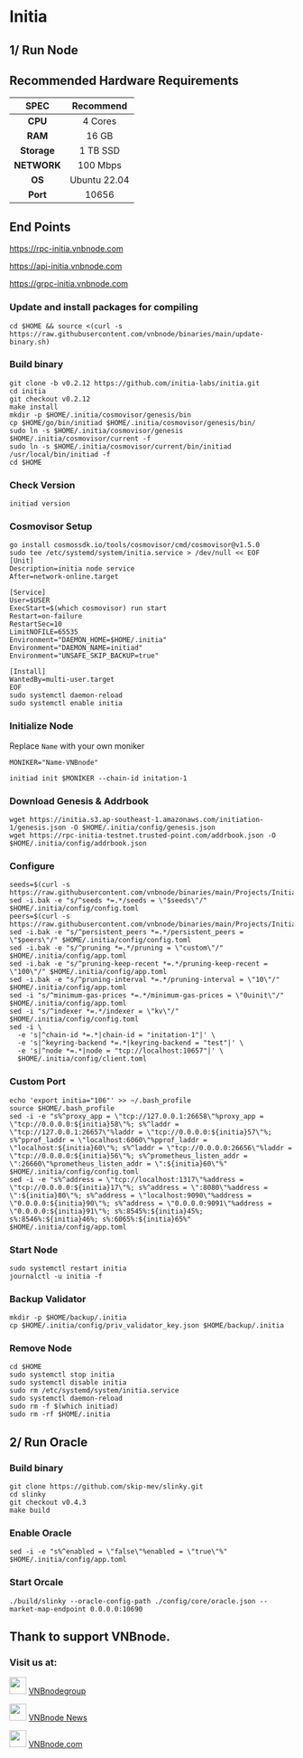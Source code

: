 # Initia

## 1/ Run Node

## Recommended Hardware Requirements

|   SPEC      |       Recommend          |
| :---------: | :-----------------------:|
|   **CPU**   |        4 Cores           |
|   **RAM**   |        16 GB             |
| **Storage** |        1 TB SSD          |
| **NETWORK** |        100 Mbps          |
|   **OS**    |        Ubuntu 22.04      |
|   **Port**  |        10656             | 

## End Points

https://rpc-initia.vnbnode.com

https://api-initia.vnbnode.com

https://grpc-initia.vnbnode.com

### Update and install packages for compiling
```
cd $HOME && source <(curl -s https://raw.githubusercontent.com/vnbnode/binaries/main/update-binary.sh)
```

### Build binary
```
git clone -b v0.2.12 https://github.com/initia-labs/initia.git
cd initia
git checkout v0.2.12
make install
mkdir -p $HOME/.initia/cosmovisor/genesis/bin
cp $HOME/go/bin/initiad $HOME/.initia/cosmovisor/genesis/bin/
sudo ln -s $HOME/.initia/cosmovisor/genesis $HOME/.initia/cosmovisor/current -f
sudo ln -s $HOME/.initia/cosmovisor/current/bin/initiad /usr/local/bin/initiad -f
cd $HOME
```
### Check Version
```
initiad version
```
### Cosmovisor Setup
```
go install cosmossdk.io/tools/cosmovisor/cmd/cosmovisor@v1.5.0
sudo tee /etc/systemd/system/initia.service > /dev/null << EOF
[Unit]
Description=initia node service
After=network-online.target
 
[Service]
User=$USER
ExecStart=$(which cosmovisor) run start
Restart=on-failure
RestartSec=10
LimitNOFILE=65535
Environment="DAEMON_HOME=$HOME/.initia"
Environment="DAEMON_NAME=initiad"
Environment="UNSAFE_SKIP_BACKUP=true"
 
[Install]
WantedBy=multi-user.target
EOF
sudo systemctl daemon-reload
sudo systemctl enable initia
```

### Initialize Node
Replace `Name` with your own moniker
```
MONIKER="Name-VNBnode"
```
```
initiad init $MONIKER --chain-id initation-1
```

### Download Genesis & Addrbook
```
wget https://initia.s3.ap-southeast-1.amazonaws.com/initiation-1/genesis.json -O $HOME/.initia/config/genesis.json
wget https://rpc-initia-testnet.trusted-point.com/addrbook.json -O $HOME/.initia/config/addrbook.json
```

### Configure
```
seeds=$(curl -s https://raw.githubusercontent.com/vnbnode/binaries/main/Projects/Initia/seeds.txt)
sed -i.bak -e "s/^seeds *=.*/seeds = \"$seeds\"/" $HOME/.initia/config/config.toml
peers=$(curl -s https://raw.githubusercontent.com/vnbnode/binaries/main/Projects/Initia/peers.txt)
sed -i.bak -e "s/^persistent_peers *=.*/persistent_peers = \"$peers\"/" $HOME/.initia/config/config.toml
sed -i.bak -e "s/^pruning *=.*/pruning = \"custom\"/" $HOME/.initia/config/app.toml
sed -i.bak -e "s/^pruning-keep-recent *=.*/pruning-keep-recent = \"100\"/" $HOME/.initia/config/app.toml
sed -i.bak -e "s/^pruning-interval *=.*/pruning-interval = \"10\"/" $HOME/.initia/config/app.toml
sed -i "s/^minimum-gas-prices *=.*/minimum-gas-prices = \"0uinit\"/" $HOME/.initia/config/app.toml
sed -i "s/^indexer *=.*/indexer = \"kv\"/" $HOME/.initia/config/config.toml
sed -i \
  -e 's|^chain-id *=.*|chain-id = "initation-1"|' \
  -e 's|^keyring-backend *=.*|keyring-backend = "test"|' \
  -e 's|^node *=.*|node = "tcp://localhost:10657"|' \
  $HOME/.initia/config/client.toml
```

### Custom Port
```
echo 'export initia="106"' >> ~/.bash_profile
source $HOME/.bash_profile
sed -i -e "s%^proxy_app = \"tcp://127.0.0.1:26658\"%proxy_app = \"tcp://0.0.0.0:${initia}58\"%; s%^laddr = \"tcp://127.0.0.1:26657\"%laddr = \"tcp://0.0.0.0:${initia}57\"%; s%^pprof_laddr = \"localhost:6060\"%pprof_laddr = \"localhost:${initia}60\"%; s%^laddr = \"tcp://0.0.0.0:26656\"%laddr = \"tcp://0.0.0.0:${initia}56\"%; s%^prometheus_listen_addr = \":26660\"%prometheus_listen_addr = \":${initia}60\"%" $HOME/.initia/config/config.toml
sed -i -e "s%^address = \"tcp://localhost:1317\"%address = \"tcp://0.0.0.0:${initia}17\"%; s%^address = \":8080\"%address = \":${initia}80\"%; s%^address = \"localhost:9090\"%address = \"0.0.0.0:${initia}90\"%; s%^address = \"0.0.0.0:9091\"%address = \"0.0.0.0:${initia}91\"%; s%:8545%:${initia}45%; s%:8546%:${initia}46%; s%:6065%:${initia}65%" $HOME/.initia/config/app.toml
```

### Start Node
```
sudo systemctl restart initia
journalctl -u initia -f
```

### Backup Validator
```
mkdir -p $HOME/backup/.initia
cp $HOME/.initia/config/priv_validator_key.json $HOME/backup/.initia
```

### Remove Node
```
cd $HOME
sudo systemctl stop initia
sudo systemctl disable initia
sudo rm /etc/systemd/system/initia.service
sudo systemctl daemon-reload
sudo rm -f $(which initiad)
sudo rm -rf $HOME/.initia
```

## 2/ Run Oracle

### Build binary
```
git clone https://github.com/skip-mev/slinky.git
cd slinky
git checkout v0.4.3
make build
```

### Enable Oracle
```
sed -i -e "s%^enabled = \"false\"%enabled = \"true\"%" $HOME/.initia/config/app.toml
```

### Start Orcale 
```
./build/slinky --oracle-config-path ./config/core/oracle.json --market-map-endpoint 0.0.0.0:10690
```




## Thank to support VNBnode.
### Visit us at:

<img src="https://user-images.githubusercontent.com/50621007/183283867-56b4d69f-bc6e-4939-b00a-72aa019d1aea.png" width="30"/> <a href="https://t.me/VNBnodegroup" target="_blank">VNBnodegroup</a>

<img src="https://user-images.githubusercontent.com/50621007/183283867-56b4d69f-bc6e-4939-b00a-72aa019d1aea.png" width="30"/> <a href="https://t.me/Vnbnode" target="_blank">VNBnode News</a>

<img src="https://github.com/vnbnode/binaries/blob/main/Logo/VNBnode.jpg" width="30"/> <a href="https://VNBnode.com" target="_blank">VNBnode.com</a>
